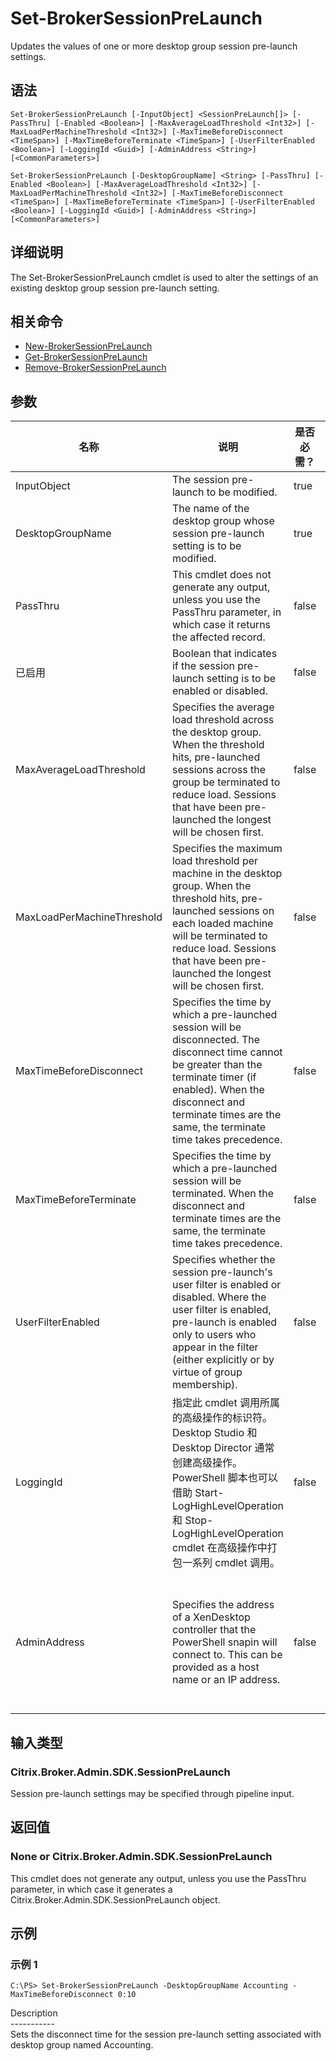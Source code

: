 # Set-BrokerSessionPreLaunch

Updates the values of one or more desktop group session pre-launch settings.

## 语法

    Set-BrokerSessionPreLaunch [-InputObject] <SessionPreLaunch[]> [-PassThru] [-Enabled <Boolean>] [-MaxAverageLoadThreshold <Int32>] [-MaxLoadPerMachineThreshold <Int32>] [-MaxTimeBeforeDisconnect <TimeSpan>] [-MaxTimeBeforeTerminate <TimeSpan>] [-UserFilterEnabled <Boolean>] [-LoggingId <Guid>] [-AdminAddress <String>] [<CommonParameters>]
    
    Set-BrokerSessionPreLaunch [-DesktopGroupName] <String> [-PassThru] [-Enabled <Boolean>] [-MaxAverageLoadThreshold <Int32>] [-MaxLoadPerMachineThreshold <Int32>] [-MaxTimeBeforeDisconnect <TimeSpan>] [-MaxTimeBeforeTerminate <TimeSpan>] [-UserFilterEnabled <Boolean>] [-LoggingId <Guid>] [-AdminAddress <String>] [<CommonParameters>]
    

## 详细说明

The Set-BrokerSessionPreLaunch cmdlet is used to alter the settings of an existing desktop group session pre-launch setting.

## 相关命令

- [New-BrokerSessionPreLaunch](New-BrokerSessionPreLaunch.html)
- [Get-BrokerSessionPreLaunch](Get-BrokerSessionPreLaunch.html)
- [Remove-BrokerSessionPreLaunch](Remove-BrokerSessionPreLaunch.html)

## 参数

| 名称                         | 说明                                                                                                                                                                                                                                                     | 是否必需？ | 管道输入                  | 默认值                                                                                    |
| -------------------------- | ------------------------------------------------------------------------------------------------------------------------------------------------------------------------------------------------------------------------------------------------------ | ----- | --------------------- | -------------------------------------------------------------------------------------- |
| InputObject                | The session pre-launch to be modified.                                                                                                                                                                                                                 | true  | true (ByValue)        |                                                                                        |
| DesktopGroupName           | The name of the desktop group whose session pre-launch setting is to be modified.                                                                                                                                                                      | true  | true (ByPropertyName) |                                                                                        |
| PassThru                   | This cmdlet does not generate any output, unless you use the PassThru parameter, in which case it returns the affected record.                                                                                                                         | false | false                 | False                                                                                  |
| 已启用                        | Boolean that indicates if the session pre-launch setting is to be enabled or disabled.                                                                                                                                                                 | false | false                 |                                                                                        |
| MaxAverageLoadThreshold    | Specifies the average load threshold across the desktop group. When the threshold hits, pre-launched sessions across the group be terminated to reduce load. Sessions that have been pre-launched the longest will be chosen first.                    | false | false                 |                                                                                        |
| MaxLoadPerMachineThreshold | Specifies the maximum load threshold per machine in the desktop group. When the threshold hits, pre-launched sessions on each loaded machine will be terminated to reduce load. Sessions that have been pre-launched the longest will be chosen first. | false | false                 |                                                                                        |
| MaxTimeBeforeDisconnect    | Specifies the time by which a pre-launched session will be disconnected. The disconnect time cannot be greater than the terminate timer (if enabled). When the disconnect and terminate times are the same, the terminate time takes precedence.       | false | false                 |                                                                                        |
| MaxTimeBeforeTerminate     | Specifies the time by which a pre-launched session will be terminated. When the disconnect and terminate times are the same, the terminate time takes precedence.                                                                                      | false | false                 |                                                                                        |
| UserFilterEnabled          | Specifies whether the session pre-launch's user filter is enabled or disabled. Where the user filter is enabled, pre-launch is enabled only to users who appear in the filter (either explicitly or by virtue of group membership).                    | false | false                 |                                                                                        |
| LoggingId                  | 指定此 cmdlet 调用所属的高级操作的标识符。 Desktop Studio 和 Desktop Director 通常创建高级操作。 PowerShell 脚本也可以借助 Start-LogHighLevelOperation 和 Stop-LogHighLevelOperation cmdlet 在高级操作中打包一系列 cmdlet 调用。                                                                        | false | false                 |                                                                                        |
| AdminAddress               | Specifies the address of a XenDesktop controller that the PowerShell snapin will connect to. This can be provided as a host name or an IP address.                                                                                                     | false | false                 | Localhost. Once a value is provided by any cmdlet, this value will become the default. |

## 输入类型

### Citrix.Broker.Admin.SDK.SessionPreLaunch

Session pre-launch settings may be specified through pipeline input.

## 返回值

### None or Citrix.Broker.Admin.SDK.SessionPreLaunch

This cmdlet does not generate any output, unless you use the PassThru parameter, in which case it generates a Citrix.Broker.Admin.SDK.SessionPreLaunch object.

## 示例

### 示例 1

    C:\PS> Set-BrokerSessionPreLaunch -DesktopGroupName Accounting -MaxTimeBeforeDisconnect 0:10
    

Description  
\---\---\-----  
Sets the disconnect time for the session pre-launch setting associated with desktop group named Accounting.